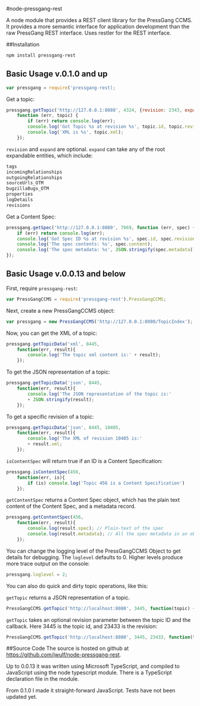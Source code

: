 #node-pressgang-rest

A node module that provides a REST client library for the PressGang CCMS. It provides a more semantic interface for application development than the raw PressGang REST interface. Uses restler for the REST interface.

##Installation

```bash
npm install pressgang-rest
```

## Basic Usage v.0.1.0 and up

```js
var pressgang = require('pressgang-rest);
```

Get a topic:

```js
pressgang.getTopic('http://127.0.0.1:8080', 4324, {revision: 2343, expand: tags}, 
    function (err, topic) {
        if (err) return console.log(err);
        console.log('Got Topic %s at revision %s', topic.id, topic.revision);
        console.log('XML is %s', topic.xml);
    });
```

`revision` and `expand` are optional. `expand` can take any of the root expandable entities, which include:

```js
tags
incomingRelationships
outgoingRelationships
sourceUrls_OTM
bugzillaBugs_OTM
properties
logDetails
revisions
```

Get a Content Spec:

```js
pressgang.getSpec('http://127.0.0.1:8080', 7069, function (err, spec) {
    if (err) return console.log(err);
    console.log('Got Spec ID %s at revision %s', spec.id, spec.revision);
    console.log('The spec contents: %s', spec.content);
    console.log('The spec metadata: %s', JSON.stringify(spec.metadata));
});
```


## Basic Usage v.0.0.13 and below

First, require `pressgang-rest`:

```js
var PressGangCCMS = require('pressgang-rest').PressGangCCMS;
```
Next, create a new PressGangCCMS object:

```js
var pressgang = new PressGangCCMS('http://127.0.0.1:8080/TopicIndex');
```

Now, you can get the XML of a topic:

```js
pressgang.getTopicData('xml', 8445, 
	function(err, result){
		console.log('The topic xml content is:' + result);
	});
```

To get the JSON representation of a topic:

```js
pressgang.getTopicData('json', 8445, 
	function(err, result){
		console.log('The JSON representation of the topic is:' 
		+ JSON.stringify(result);
	});
```

To get a specific revision of a topic:

```js
pressgang.getTopicData('json', 8445, 10405, 
    function(err, result){
		console.log('The XML of revision 10405 is:' 
		+ result.xml;
	});
```

`isContentSpec` will return true if an ID is a Content Specification:

```js
pressgang.isContentSpec(456, 
	function(err, is){
		if (is) console.log('Topic 456 is a Content Specification')
	});    
```

`getContentSpec` returns a Content Spec object, which has the plain text content of the Content Spec, and a metadata record.
```js
pressgang.getContentSpec(456, 
    function(err, result){
		console.log(result.spec); // Plain-text of the spec
        console.log(result.metadata); // All the spec metadata in an object
	});    
```

You can change the logging level of the PressGangCCMS Object to get details for debugging. The `loglevel` defaults to 0. Higher levels produce more trace output on the console:

```js
pressgang.loglevel = 2;
```

You can also do quick and dirty topic operations, like this:

`getTopic` returns a JSON representation of a topic. 

```js
PressGangCCMS.getTopic('http://localhost:8080', 3445, function(topic) { console.log(topic); });
```

`getTopic` takes an optional revision parameter between the topic ID and the callback. Here 3445 is the topic id, and 23433 is the revision:

```js
PressGangCCMS.getTopic('http://localhost:8080', 3445, 23433, function(topic) { console.log(topic); });
```

##Source Code
The source is hosted on github at https://github.com/jwulf/node-pressgang-rest.

Up to 0.0.13 it was written using Microsoft TypeScript, and compiled to JavaScript using the node typescript module. There is a TypeScript declaration file in the module.

From 0.1.0 I made it straight-forward JavaScript. Tests have not been updated yet.